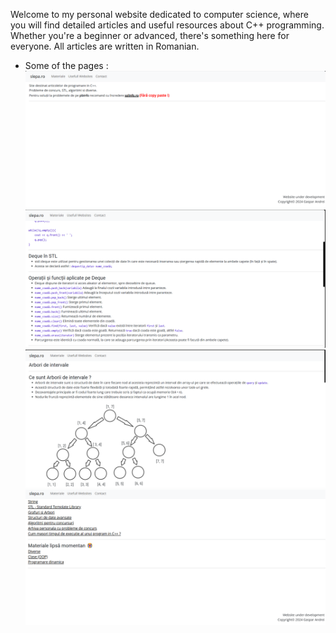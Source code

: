 Welcome to my personal website dedicated to computer science, where you will find detailed articles and useful resources about C++ programming. Whether you're a beginner or advanced, there's something here for everyone. All articles are written in Romanian.
 * Some of the pages : 
![Alt text](mainpage.png)
![Alt text](queue.png)
![Alt text](arbori_intervale.png)
![Alt text](articles.png)
